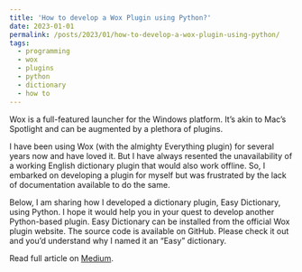 ```yaml
---
title: 'How to develop a Wox Plugin using Python?'
date: 2023-01-01
permalink: /posts/2023/01/how-to-develop-a-wox-plugin-using-python/
tags:
  - programming
  - wox
  - plugins
  - python
  - dictionary
  - how to
---
```


Wox is a full-featured launcher for the Windows platform. It’s akin to Mac’s Spotlight
and can be augmented by a plethora of plugins.

I have been using Wox (with the almighty Everything plugin) for several years now and
have loved it. But I have always resented the unavailability of a working English
dictionary plugin that would also work offline. So, I embarked on developing a plugin
for myself but was frustrated by the lack of documentation available to do the same.

Below, I am sharing how I developed a dictionary plugin, Easy Dictionary, using Python.
I hope it would help you in your quest to develop another Python-based plugin. Easy
Dictionary can be installed from the official Wox plugin website. The source code is
available on GitHub. Please check it out and you’d understand why I named it an “Easy”
dictionary.

Read full article on
[Medium](https://at-k.medium.com/how-to-develop-a-wox-plugin-using-python-8f2372281d7).
